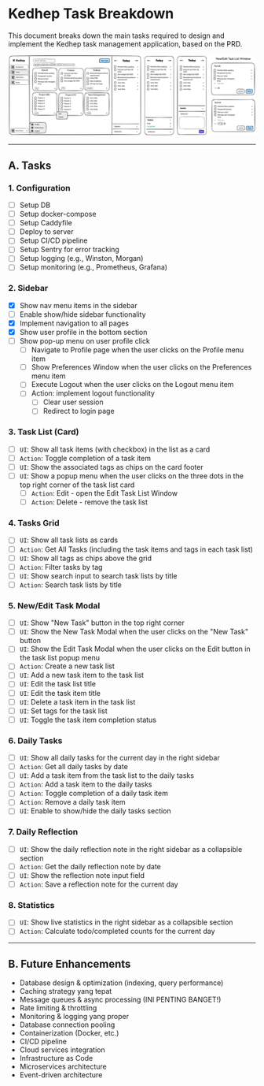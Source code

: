 # Kedhep Task Breakdown

This document breaks down the main tasks required to design and implement the Kedhep task management application, based on the PRD.

![wireframe](wireframe.png)


---

## A. Tasks

### 1. Configuration
- [ ] Setup DB
- [ ] Setup docker-compose
- [ ] Setup Caddyfile
- [ ] Deploy to server
- [ ] Setup CI/CD pipeline
- [ ] Setup Sentry for error tracking
- [ ] Setup logging (e.g., Winston, Morgan)
- [ ] Setup monitoring (e.g., Prometheus, Grafana)

### 2. Sidebar
- [x] Show nav menu items in the sidebar
- [ ] Enable show/hide sidebar functionality
- [x] Implement navigation to all pages
- [x] Show user profile in the bottom section
- [ ] Show pop-up menu on user profile click
  - [ ] Navigate to Profile page when the user clicks on the Profile menu item
  - [ ] Show Preferences Window when the user clicks on the Preferences menu item
  - [ ] Execute Logout when the user clicks on the Logout menu item
  - [ ] Action: implement logout functionality
    - [ ] Clear user session
    - [ ] Redirect to login page

### 3. Task List (Card)
- [ ] `UI`: Show all task items (with checkbox) in the list as a card
- [ ] `Action`: Toggle completion of a task item
- [ ] `UI`: Show the associated tags as chips on the card footer
- [ ] `UI`: Show a popup menu when the user clicks on the three dots in the top right corner of the task list card
  - [ ] `Action`: Edit - open the Edit Task List Window
  - [ ] `Action`: Delete - remove the task list

### 4. Tasks Grid
- [ ] `UI`: Show all task lists as cards
- [ ] `Action`: Get All Tasks (including the task items and tags in each task list)
- [ ] `UI`: Show all tags as chips above the grid
- [ ] `Action`: Filter tasks by tag
- [ ] `UI`: Show search input to search task lists by title
- [ ] `Action`: Search task lists by title

### 5. New/Edit Task Modal
- [ ] `UI`: Show "New Task" button in the top right corner
- [ ] `UI`: Show the New Task Modal when the user clicks on the "New Task" button
- [ ] `UI`: Show the Edit Task Modal when the user clicks on the Edit button in the task list popup menu
- [ ] `Action`: Create a new task list
- [ ] `UI`: Add a new task item to the task list
- [ ] `UI`: Edit the task list title
- [ ] `UI`: Edit the task item title
- [ ] `UI`: Delete a task item in the task list
- [ ] `UI`: Set tags for the task list
- [ ] `UI`: Toggle the task item completion status

### 6. Daily Tasks
- [ ] `UI`: Show all daily tasks for the current day in the right sidebar
- [ ] `Action`: Get all daily tasks by date
- [ ] `UI`: Add a task item from the task list to the daily tasks
- [ ] `Action`: Add a task item to the daily tasks
- [ ] `Action`: Toggle completion of a daily task item
- [ ] `Action`: Remove a daily task item
- [ ] `UI`: Enable to show/hide the daily tasks section

### 7. Daily Reflection
- [ ] `UI`: Show the daily reflection note in the right sidebar as a collapsible section
- [ ] `Action`: Get the daily reflection note by date
- [ ] `UI`: Show the reflection note input field
- [ ] `Action`: Save a reflection note for the current day

### 8. Statistics
- [ ] `UI`: Show live statistics in the right sidebar as a collapsible section
- [ ] `Action`: Calculate todo/completed counts for the current day

---

## B. Future Enhancements
- Database design & optimization (indexing, query performance)
- Caching strategy yang tepat
- Message queues & async processing (INI PENTING BANGET!)
- Rate limiting & throttling
- Monitoring & logging yang proper
- Database connection pooling
- Containerization (Docker, etc.)
- CI/CD pipeline
- Cloud services integration
- Infrastructure as Code
- Microservices architecture
- Event-driven architecture